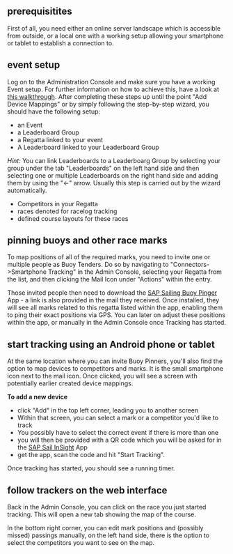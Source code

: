 ## prerequisitites
First of all, you need either an online server landscape which is accessible from outside, or a local one with a working setup allowing your smartphone or tablet to establish a connection to.

## event setup
Log on to the Administration Console and make sure you have a working Event setup.
For further information on how to achieve this, have a look at [this walkthrough](./wiki/racelog-tracking/walkthrough).
After completing these steps up until the point "Add Device Mappings" or by simply following the step-by-step wizard, you should have the following setup:

* an Event
* a Leaderboard Group
* a Regatta linked to your event
* A Leaderboard linked to your Leaderboard Group

_Hint:_ You can link Leaderboards to a Leaderboarg Group by selecting your group under the tab "Leaderboards" on the left hand side and then selecting one or multiple Leaderboards on the right hand side and adding them by using the "<-" arrow.
Usually this step is carried out by the wizard automatically.

* Competitors in your Regatta
* races denoted for racelog tracking
* defined course layouts for these races

## pinning buoys and other race marks
To map positions of all of the required marks, you need to invite one or multiple people as Buoy Tenders. Do so by navigating to "Connectors->Smartphone Tracking" in the Admin Console, selecting your Regatta from the list, and then clicking the Mail Icon under "Actions" within the entry.

Those invited people then need to download the [SAP Sailing Buoy Pinger](https://play.google.com/store/apps/details?id=com.sap.sailing.android.buoy.positioning.app) App - a link is also provided in the mail they received. Once installed, they will see all marks related to this regatta listed within the app, enabling them to ping their exact positions via GPS.
You can later on adjust these positions within the app, or manually in the Admin Console once Tracking has started.

## start tracking using an Android phone or tablet
At the same location where you can invite Buoy Pinners, you'll also find the option to map devices to competitors and marks. It is the small smartphone icon next to the mail icon. Once clicked, you will see a screen with potentially earlier created device mappings.

**To add a new device**

* click "Add" in the top left corner, leading you to another screen
* Within that screen, you can select a mark or a competitor you'd like to track
* You possibly have to select the correct event if there is more than one
* you will then be provided with a QR code which you will be asked for in the [SAP Sail InSight](https://play.google.com/store/apps/details?id=com.sap.sailing.android.tracking.app) App
* get the app, scan the code and hit "Start Tracking".

Once tracking has started, you should see a running timer.

## follow trackers on the web interface
Back in the Admin Console, you can click on the race you just started tracking. This will open a new tab showing the map of the course.

In the bottom right corner, you can edit mark positions and (possibly missed) passings manually, on the left hand side, there is the option to select the competitors you want to see on the map.
